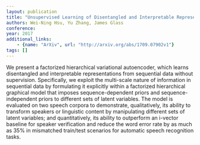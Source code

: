 ```yaml
---
layout: publication
title: "Unsupervised Learning of Disentangled and Interpretable Representations from Sequential Data"
authors: Wei-Ning Hsu, Yu Zhang, James Glass
conference: 
year: 2017
additional_links: 
    - {name: "ArXiv", url: "http://arxiv.org/abs/1709.07902v1"}
tags: []
---
```

We present a factorized hierarchical variational autoencoder, which learns
disentangled and interpretable representations from sequential data without
supervision. Specifically, we exploit the multi-scale nature of information in
sequential data by formulating it explicitly within a factorized hierarchical
graphical model that imposes sequence-dependent priors and sequence-independent
priors to different sets of latent variables. The model is evaluated on two
speech corpora to demonstrate, qualitatively, its ability to transform speakers
or linguistic content by manipulating different sets of latent variables; and
quantitatively, its ability to outperform an i-vector baseline for speaker
verification and reduce the word error rate by as much as 35% in mismatched
train/test scenarios for automatic speech recognition tasks.